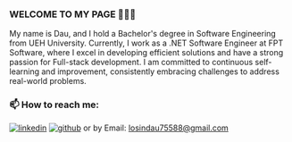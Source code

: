 ### WELCOME TO MY PAGE 👋👋👋
My name is Dau, and I hold a Bachelor's degree in Software Engineering from UEH University. Currently, I work as a .NET Software Engineer at FPT Software, where I excel in developing efficient solutions and have a strong passion for Full-stack development. I am committed to continuous self-learning and improvement, consistently embracing challenges to address real-world problems.<br>
### 📫 How to reach me: 

[![linkedin](https://github.com/losindau/Git-Social/blob/master/Icons/LinkedIn.png (LinkedIn))](https://www.linkedin.com/in/losindau/) [![github](https://github.com/losindau/Git-Social/blob/master/Icons/Github.png (Github))](https://github.com/losindau) or by Email: losindau75588@gmail.com
